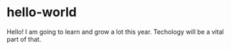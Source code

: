 # hello-world

Hello! I am going to learn and grow a lot this year. Techology will be a vital part of that.
